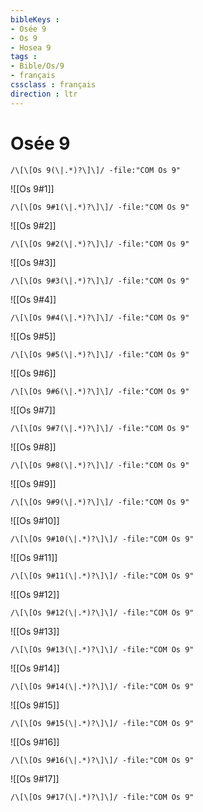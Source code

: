 ```yaml
---
bibleKeys : 
- Osée 9
- Os 9
- Hosea 9
tags : 
- Bible/Os/9
- français
cssclass : français
direction : ltr
---
```


# Osée 9

```query
/\[\[Os 9(\|.*)?\]\]/ -file:"COM Os 9"
```



![[Os 9#1]]

```query
/\[\[Os 9#1(\|.*)?\]\]/ -file:"COM Os 9"
```

![[Os 9#2]]

```query
/\[\[Os 9#2(\|.*)?\]\]/ -file:"COM Os 9"
```

![[Os 9#3]]

```query
/\[\[Os 9#3(\|.*)?\]\]/ -file:"COM Os 9"
```

![[Os 9#4]]

```query
/\[\[Os 9#4(\|.*)?\]\]/ -file:"COM Os 9"
```

![[Os 9#5]]

```query
/\[\[Os 9#5(\|.*)?\]\]/ -file:"COM Os 9"
```

![[Os 9#6]]

```query
/\[\[Os 9#6(\|.*)?\]\]/ -file:"COM Os 9"
```

![[Os 9#7]]

```query
/\[\[Os 9#7(\|.*)?\]\]/ -file:"COM Os 9"
```

![[Os 9#8]]

```query
/\[\[Os 9#8(\|.*)?\]\]/ -file:"COM Os 9"
```

![[Os 9#9]]

```query
/\[\[Os 9#9(\|.*)?\]\]/ -file:"COM Os 9"
```

![[Os 9#10]]

```query
/\[\[Os 9#10(\|.*)?\]\]/ -file:"COM Os 9"
```

![[Os 9#11]]

```query
/\[\[Os 9#11(\|.*)?\]\]/ -file:"COM Os 9"
```

![[Os 9#12]]

```query
/\[\[Os 9#12(\|.*)?\]\]/ -file:"COM Os 9"
```

![[Os 9#13]]

```query
/\[\[Os 9#13(\|.*)?\]\]/ -file:"COM Os 9"
```

![[Os 9#14]]

```query
/\[\[Os 9#14(\|.*)?\]\]/ -file:"COM Os 9"
```

![[Os 9#15]]

```query
/\[\[Os 9#15(\|.*)?\]\]/ -file:"COM Os 9"
```

![[Os 9#16]]

```query
/\[\[Os 9#16(\|.*)?\]\]/ -file:"COM Os 9"
```

![[Os 9#17]]

```query
/\[\[Os 9#17(\|.*)?\]\]/ -file:"COM Os 9"
```

